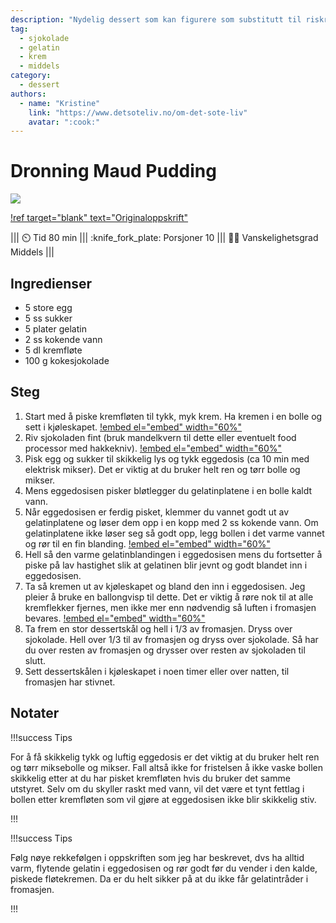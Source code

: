 ```yaml
---
description: "Nydelig dessert som kan figurere som substitutt til riskrem i jula"
tag:
  - sjokolade
  - gelatin
  - krem
  - middels
category:
  - dessert
authors:
  - name: "Kristine"
    link: "https://www.detsoteliv.no/om-det-sote-liv"
    avatar: ":cook:"
---
```


# Dronning Maud Pudding

![](/static/dr-maud-pudding/dr-maud-pudding.webp)

[!ref target="blank" text="Originaloppskrift"](https://www.detsoteliv.no/oppskrift/dronning-maud-pudding)

<!-- dprint-ignore-start -->

||| :timer_clock: Tid
80 min
||| :knife_fork_plate: Porsjoner
10
||| :cook: Vanskelighetsgrad
Middels
|||

<!-- dprint-ignore-end -->

## Ingredienser

- 5 store egg
- 5 ss sukker
- 5 plater gelatin
- 2 ss kokende vann
- 5 dl kremfløte
- 100 g kokesjokolade

## Steg

1. Start med å piske kremfløten til tykk, myk krem. Ha kremen i en bolle og sett i
   kjøleskapet.
   [!embed el="embed" width="60%"](/static/dr-maud-pudding/krempisk.webp)
1. Riv sjokoladen fint (bruk mandelkvern til dette eller eventuelt food processor med
   hakkekniv). [!embed el="embed" width="60%"](/static/dr-maud-pudding/raspe-sjokolade.webp)
3. Pisk egg og sukker til skikkelig lys og tykk eggedosis (ca 10 min med elektrisk
   mikser). Det er viktig at du bruker helt ren og tørr bolle og mikser.
4. Mens eggedosisen pisker bløtlegger du gelatinplatene i en bolle kaldt vann.
5. Når eggedosisen er ferdig pisket, klemmer du vannet godt ut av gelatinplatene og
   løser dem opp i en kopp med 2 ss kokende vann. Om gelatinplatene ikke løser seg så
   godt opp, legg bollen i det varme vannet og rør til en fin blanding.
   [!embed el="embed" width="60%"](/static/dr-maud-pudding/gelatin.webp)
6. Hell så den varme gelatinblandingen i eggedosisen mens du fortsetter å piske på lav
   hastighet slik at gelatinen blir jevnt og godt blandet inn i eggedosisen.
7. Ta så kremen ut av kjøleskapet og bland den inn i eggedosisen. Jeg pleier å bruke en
   ballongvisp til dette. Det er viktig å røre nok til at alle kremflekker fjernes, men
   ikke mer enn nødvendig så luften i fromasjen bevares.
   [!embed el="embed" width="60%"](/static/dr-maud-pudding/bollongvisp-blanding.webp)
8. Ta frem en stor dessertskål og hell i 1/3 av fromasjen. Dryss over sjokolade. Hell
   over 1/3 til av fromasjen og dryss over sjokolade. Så har du over resten av fromasjen
   og drysser over resten av sjokoladen til slutt.
9. Sett dessertskålen i kjøleskapet i noen timer eller over natten, til fromasjen har
   stivnet.

## Notater

<!-- dprint-ignore-start -->
!!!success Tips
<!-- dprint-ignore-end -->

For å få skikkelig tykk og luftig eggedosis er det viktig at du bruker helt ren og tørr
miksebolle og mikser. Fall altså ikke for fristelsen å ikke vaske bollen skikkelig etter
at du har pisket kremfløten hvis du bruker det samme utstyret. Selv om du skyller raskt
med vann, vil det være et tynt fettlag i bollen etter kremfløten som vil gjøre at
eggedosisen ikke blir skikkelig stiv.

<!-- dprint-ignore-start -->
!!!
<!-- dprint-ignore-end -->

<!-- dprint-ignore-start -->
!!!success Tips
<!-- dprint-ignore-end -->

Følg nøye rekkefølgen i oppskriften som jeg har beskrevet, dvs ha alltid varm, flytende
gelatin i eggedosisen og rør godt før du vender i den kalde, piskede fløtekremen. Da er
du helt sikker på at du ikke får gelatintråder i fromasjen.

<!-- dprint-ignore-start -->
!!!
<!-- dprint-ignore-end -->
